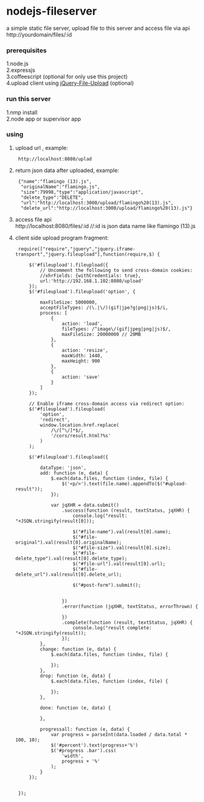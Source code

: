 nodejs-fileserver
=================
a simple static file server, upload file to this server and access file via api
        http://yourdomain/files/:id


### prerequisites

1.node.js<br />
2.expressjs<br />
3.coffeescript (optional for only use this project)<br />
4.upload client using [jQuery-File-Upload](https://github.com/blueimp/jQuery-File-Upload) (optional)<br />

### run this server
1.nmp install<br />
2.node app or supervisor app<br />


### using
1. upload url , example:<br />

        http://localhost:8080/uplad

2. return json data after uploaded, example:<br />

        {"name":"flamingo (13).js",
         "originalName":"flamingo.js",
         "size":79998,"type":"application/javascript",
         "delete_type":"DELETE",
         "url":"http://localhost:3000/upload/flamingo%20(13).js",
         "delete_url":"http://localhost:3000/upload/flamingo%20(13).js"}

3. access file api<br />
        http://localhost:8080/files/:id     //:id is json data name like flamingo (13).js



4. client side upload program fragment:<br/>

        require(["require","jquery","jquery.iframe-transport","jquery.fileupload"],function(require,$) {

            $('#fileupload').fileupload({
                // Uncomment the following to send cross-domain cookies:
                //xhrFields: {withCredentials: true},
                url:'http://192.168.1.102:8080/upload'
            });
            $('#fileupload').fileupload('option', {

                maxFileSize: 5000000,
                acceptFileTypes: /(\.|\/)(gif|jpe?g|png|js)$/i,
                process: [
                    {
                        action: 'load',
                        fileTypes: /^image\/(gif|jpeg|png|js)$/,
                        maxFileSize: 20000000 // 20MB
                    },
                    {
                        action: 'resize',
                        maxWidth: 1440,
                        maxHeight: 900
                    },
                    {
                        action: 'save'
                    }
                ]
            });

            // Enable iframe cross-domain access via redirect option:
            $('#fileupload').fileupload(
                'option',
                'redirect',
                window.location.href.replace(
                    /\/[^\/]*$/,
                    '/cors/result.html?%s'
                )
            );

            $('#fileupload').fileupload({

                dataType: 'json',
                add: function (e, data) {
                    $.each(data.files, function (index, file) {
                        $('<p/>').text(file.name).appendTo($("#upload-result"));
                    });

                    var jqXHR = data.submit()
                        .success(function (result, textStatus, jqXHR) {
                            console.log("result: "+JSON.stringify(result[0]));

                            $("#file-name").val(result[0].name);
                            $("#file-original").val(result[0].originalName);
                            $("#file-size").val(result[0].size);
                            $("#file-delete_type").val(result[0].delete_type);
                            $("#file-url").val(result[0].url);
                            $("#file-delete_url").val(result[0].delete_url);

                            $("#post-form").submit();


                        })
                        .error(function (jqXHR, textStatus, errorThrown) {

                        })
                        .complete(function (result, textStatus, jqXHR) {
                            console.log("result complete: "+JSON.stringify(result));
                        });
                },
                change: function (e, data) {
                    $.each(data.files, function (index, file) {

                    });
                },
                drop: function (e, data) {
                    $.each(data.files, function (index, file) {

                    });
                },

                done: function (e, data) {

                },

                progressall: function (e, data) {
                    var progress = parseInt(data.loaded / data.total * 100, 10);
                    $('#percent').text(progress+'%')
                    $('#progress .bar').css(
                        'width',
                        progress + '%'
                    );
                }
            });


        });
